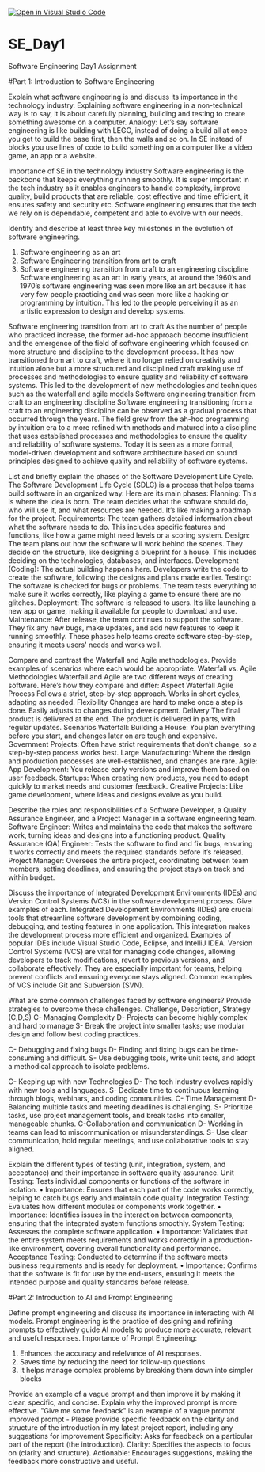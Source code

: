 [![Open in Visual Studio Code](https://classroom.github.com/assets/open-in-vscode-2e0aaae1b6195c2367325f4f02e2d04e9abb55f0b24a779b69b11b9e10269abc.svg)](https://classroom.github.com/online_ide?assignment_repo_id=15536178&assignment_repo_type=AssignmentRepo)
# SE_Day1
Software Engineering Day1 Assignment

#Part 1: Introduction to Software Engineering

Explain what software engineering is and discuss its importance in the technology industry.
Explaining software engineering in a non-technical way is to say, it is about carefully planning, building and testing to create something awesome on a computer.
Analogy: Let’s say software engineering is like building with LEGO, instead of doing a build all at once you get to build the base first, then the walls and so on. In SE instead of blocks you use lines of code to build something on a computer like a video game, an app or a website.

Importance of SE in the technology industry
Software engineering is the backbone that keeps everything running smoothly. It is super important in the tech industry as it enables engineers to handle complexity, improve quality, build products that are reliable, cost effective and time efficient, it ensures safety and security etc. Software engineering ensures that the tech we rely on is dependable, competent and able to evolve with our needs.


Identify and describe at least three key milestones in the evolution of software engineering.
1.	Software engineering as an art
2.	Software Engineering transition from art to craft
3.	Software engineering transition from craft to an engineering discipline
Software engineering as an art
In early years, at around the 1960’s and 1970’s software engineering was seen more like an art because it has very few people practicing and was seen more like a hacking or programming by intuition. This led to the people perceiving it as an artistic expression to design and develop systems.

Software engineering transition from art to craft
As the number of people who practiced increase, the former ad-hoc approach become insufficient and the emergence of the field of software engineering which focused on more structure and discipline to the development process. It has now transitioned from art to craft, where it no longer relied on creativity and intuition alone but a more structured and disciplined craft making use of processes and methodologies to ensure quality and reliability of software systems. This led to the development of new methodologies and techniques such as the waterfall and agile models
Software engineering transition from craft to an engineering discipline
Software engineering transitioning from a craft to an engineering discipline can be observed as a gradual process that occurred through the years. The field grew from the ah-hoc programming by intuition era to a more refined with methods and matured into a discipline that uses established processes and methodologies to ensure the quality and reliability of software systems. Today it is seen as a more formal, model-driven development and software architecture based on sound principles designed to achieve quality and reliability of software systems.


List and briefly explain the phases of the Software Development Life Cycle.
The Software Development Life Cycle (SDLC) is a process that helps teams build software in an organized way. Here are its main phases:
Planning: This is where the idea is born. The team decides what the software should do, who will use it, and what resources are needed. It’s like making a roadmap for the project.
Requirements: The team gathers detailed information about what the software needs to do. This includes specific features and functions, like how a game might need levels or a scoring system.
Design: The team plans out how the software will work behind the scenes. They decide on the structure, like designing a blueprint for a house. This includes deciding on the technologies, databases, and interfaces.
Development (Coding): The actual building happens here. Developers write the code to create the software, following the designs and plans made earlier.
Testing: The software is checked for bugs or problems. The team tests everything to make sure it works correctly, like playing a game to ensure there are no glitches.
Deployment: The software is released to users. It’s like launching a new app or game, making it available for people to download and use.
Maintenance: After release, the team continues to support the software. They fix any new bugs, make updates, and add new features to keep it running smoothly.
These phases help teams create software step-by-step, ensuring it meets users' needs and works well.


Compare and contrast the Waterfall and Agile methodologies. Provide examples of scenarios where each would be appropriate.
Waterfall vs. Agile Methodologies
Waterfall and Agile are two different ways of creating software. Here’s how they compare and differ:
Aspect	Waterfall	Agile
Process	Follows a strict, step-by-step approach.	Works in short cycles, adapting as needed.
Flexibility	Changes are hard to make once a step is done.	Easily adjusts to changes during development.
Delivery	The final product is delivered at the end.	The product is delivered in parts, with regular updates.
Scenarios
Waterfall:
Building a House: You plan everything before you start, and changes later on are tough and expensive.
Government Projects: Often have strict requirements that don’t change, so a step-by-step process works best.
Large Manufacturing: Where the design and production processes are well-established, and changes are rare.
Agile:
App Development: You release early versions and improve them based on user feedback.
Startups: When creating new products, you need to adapt quickly to market needs and customer feedback.
Creative Projects: Like game development, where ideas and designs evolve as you build.


Describe the roles and responsibilities of a Software Developer, a Quality Assurance Engineer, and a Project Manager in a software engineering team.
Software Engineer: Writes and maintains the code that makes the software work, turning ideas and designs into a functioning product.
Quality Assurance (QA) Engineer: Tests the software to find and fix bugs, ensuring it works correctly and meets the required standards before it’s released.
Project Manager: Oversees the entire project, coordinating between team members, setting deadlines, and ensuring the project stays on track and within budget.


Discuss the importance of Integrated Development Environments (IDEs) and Version Control Systems (VCS) in the software development process. Give examples of each.
Integrated Development Environments (IDEs) are crucial tools that streamline software development by combining coding, debugging, and testing features in one application. This integration makes the development process more efficient and organized. Examples of popular IDEs include Visual Studio Code, Eclipse, and IntelliJ IDEA.
Version Control Systems (VCS) are vital for managing code changes, allowing developers to track modifications, revert to previous versions, and collaborate effectively. They are especially important for teams, helping prevent conflicts and ensuring everyone stays aligned. Common examples of VCS include Git and Subversion (SVN).


What are some common challenges faced by software engineers? Provide strategies to overcome these challenges.
Challenge, Description, Strategy (C,D,S)
C- Managing Complexity
D- Projects can become highly complex and hard to manage
S- Break the project into smaller tasks; use modular design and follow best coding practices.

C- Debugging and fixing bugs
D- Finding and fixing bugs can be time-consuming and difficult.
S- Use debugging tools, write unit tests, and adopt a methodical approach to isolate problems.

C- Keeping up with new Technologies
D- The tech industry evolves rapidly with new tools and languages.
S- Dedicate time to continuous learning through blogs, webinars, and coding communities.
C- Time Management
D- Balancing multiple tasks and meeting deadlines is challenging.
S- Prioritize tasks, use project management tools, and break tasks into smaller, manageable chunks.
C-Collaboration and communication
D- Working in teams can lead to miscommunication or misunderstandings.
S- Use clear communication, hold regular meetings, and use collaborative tools to stay aligned.

Explain the different types of testing (unit, integration, system, and acceptance) and their importance in software quality assurance.
Unit Testing: Tests individual components or functions of the software in isolation.
•	Importance: Ensures that each part of the code works correctly, helping to catch bugs early and maintain code quality.
Integration Testing: Evaluates how different modules or components work together.
•	Importance: Identifies issues in the interaction between components, ensuring that the integrated system functions smoothly.
System Testing: Assesses the complete software application.
•	Importance: Validates that the entire system meets requirements and works correctly in a production-like environment, covering overall functionality and performance.
Acceptance Testing: Conducted to determine if the software meets business requirements and is ready for deployment.
•	Importance: Confirms that the software is fit for use by the end-users, ensuring it meets the intended purpose and quality standards before release.


#Part 2: Introduction to AI and Prompt Engineering


Define prompt engineering and discuss its importance in interacting with AI models.
Prompt engineering is the practice of designing and refining prompts to effectively guide AI models to produce more accurate, relevant and useful responses.
Importance of Prompt Engineering:
1. Enhances the accuracy and relelvance of AI responses.
2. Saves time by reducing the need for follow-up questions.
3. It helps manage complex problems by breaking them down into simpler blocks


Provide an example of a vague prompt and then improve it by making it clear, specific, and concise. Explain why the improved prompt is more effective.
"Give me some feedback" is an example of a vague prompt
improved prompt - Please provide specific feedback on the clarity and structure of the introduction in my latest project report, including any suggestions for improvement
Specificity: Asks for feedback on a particular part of the report (the introduction).
Clarity: Specifies the aspects to focus on (clarity and structure).
Actionable: Encourages suggestions, making the feedback more constructive and useful.
